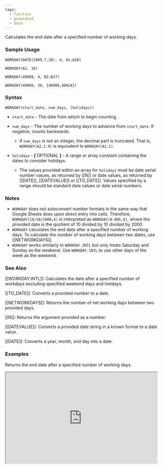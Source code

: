 ```yaml
---
tags:
  - function
  - generated
  - date
---
```


Calculates the end date after a specified number of working days.

### Sample Usage

`WORKDAY(DATE(1969,7,20), 4, A1:A10)`

`WORKDAY(A2, 10)`

`WORKDAY(40909, 4, B2:B17)`

`WORKDAY(40909, 30, {40909,40924})`

### Syntax

`WORKDAY(start_date, num_days, [holidays])`

* `start_date` - The date from which to begin counting.
* `num_days` - The number of working days to advance from `start_date`. If negative, counts backwards.

  + If `num_days` is not an integer, the decimal part is truncated. That is, `WORKDAY(A2,1.9)` is equivalent to `WORKDAY(A2,1)`.
* `holidays` - **[** OPTIONAL **]** - A range or array constant containing the dates to consider holidays.
  + The values provided within an array for `holidays` must be date serial number values, as returned by [[N]] or date values, as returned by [[DATE]], [[DATEVALUE]] or [[TO_DATE]]. Values specified by a range should be standard date values or date serial numbers.

### Notes

* `WORKDAY` does not autoconvert number formats in the same way that Google Sheets does upon direct entry into cells. Therefore, `WORKDAY(10/10/2000,4)` is interpreted as `WORKDAY(0.005,4)`, where the provided date is the quotient of 10 divided by 10 divided by 2000.
* `WORKDAY` calculates the end date after a specified number of working days. To calculate the number of working days between two dates, use [[NETWORKDAYS]].
* `WORKDAY` works similarly to `WORKDAY.INTL` but only treats Saturday and Sunday as the weekend. Use `WORKDAY.INTL` to use other days of the week as the weekend.

### See Also

[[WORKDAY.INTL]]: Calculates the date after a specified number of workdays excluding specified weekend days and holidays.

[[TO_DATE]]: Converts a provided number to a date.

[[NETWORKDAYS]]: Returns the number of net working days between two provided days.

[[N]]: Returns the argument provided as a number.

[[DATEVALUE]]: Converts a provided date string in a known format to a date value.

[[DATE]]: Converts a year, month, and day into a date.

### Examples

Returns the end date after a specified number of working days.

<iframe height="300" src="https://docs.google.com/spreadsheet/pub?key=0As3tAuweYU9QdG9WNUhXOWQ4cE1rOGVsdHBCeE1QUVE&amp;single=true&amp;gid=0&amp;output=html&amp;widget=true" width="500"></iframe>